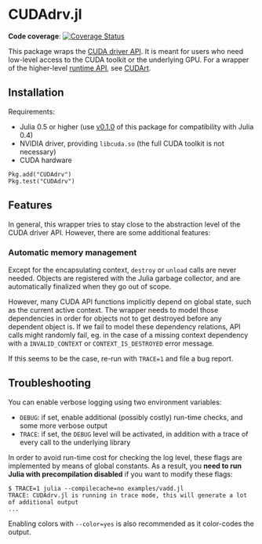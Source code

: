 CUDAdrv.jl
==========

**Code coverage**: [![Coverage Status](https://codecov.io/gh/JuliaGPU/CUDAdrv.jl/coverage.svg)](https://codecov.io/gh/JuliaGPU/CUDAdrv.jl)

This package wraps the [CUDA driver API](http://docs.nvidia.com/cuda/cuda-driver-api/). It
is meant for users who need low-level access to the CUDA toolkit or the underlying GPU. For
a wrapper of the higher-level [runtime API](http://docs.nvidia.com/cuda/cuda-runtime-api/),
see [CUDArt](https://github.com/JuliaGPU/CUDArt.jl).



Installation
------------

Requirements:

* Julia 0.5 or higher (use
  [v0.1.0](https://github.com/JuliaGPU/CUDAdrv.jl/releases/tag/v0.1.0) of this package
  for compatibility with Julia 0.4)
* NVIDIA driver, providing `libcuda.so` (the full CUDA toolkit is not necessary)
* CUDA hardware

```
Pkg.add("CUDAdrv")
Pkg.test("CUDAdrv")
```



Features
--------

In general, this wrapper tries to stay close to the abstraction level of the CUDA driver
API. However, there are some additional features:

### Automatic memory management

Except for the encapsulating context, `destroy` or `unload` calls are never needed. Objects
are registered with the Julia garbage collector, and are automatically finalized when they
go out of scope.

However, many CUDA API functions implicitly depend on global state, such as the current
active context. The wrapper needs to model those dependencies in order for objects not to
get destroyed before any dependent object is. If we fail to model these dependency
relations, API calls might randomly fail, eg. in the case of a missing context dependency
with a `INVALID_CONTEXT` or `CONTEXT_IS_DESTROYED` error message.

If this seems to be the case, re-run with `TRACE=1` and file a bug report.



Troubleshooting
---------------

You can enable verbose logging using two environment variables:

* `DEBUG`: if set, enable additional (possibly costly) run-time checks, and some more
  verbose output
* `TRACE`: if set, the `DEBUG` level will be activated, in addition with a trace of every
  call to the underlying library

In order to avoid run-time cost for checking the log level, these flags are implemented by
means of global constants. As a result, you **need to run Julia with precompilation
disabled** if you want to modify these flags:

```
$ TRACE=1 julia --compilecache=no examples/vadd.jl
TRACE: CUDAdrv.jl is running in trace mode, this will generate a lot of additional output
...
```

Enabling colors with `--color=yes` is also recommended as it color-codes the output.
